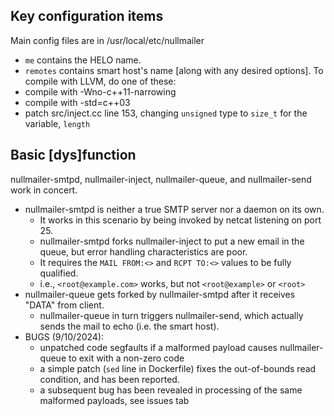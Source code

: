 ## Key configuration items

Main config files are in /usr/local/etc/nullmailer
- `me` contains the HELO name.
- `remotes` contains smart host's name [along with any desired options].
To compile with LLVM, do one of these:
- compile with -Wno-c++11-narrowing
- compile with -std=c++03
- patch src/inject.cc line 153, changing `unsigned` type to `size_t` for the variable, `length`

## Basic [dys]function

nullmailer-smtpd, nullmailer-inject, nullmailer-queue, and nullmailer-send work in concert.
- nullmailer-smtpd is neither a true SMTP server nor a daemon on its own.
  - It works in this scenario by being invoked by netcat listening on port 25.
  - nullmailer-smtpd forks nullmailer-inject to put a new email in the queue, but error handling characteristics are poor.
  - It requires the `MAIL FROM:<>` and `RCPT TO:<>` values to be fully qualified.
  - i.e., `<root@example.com>` works, but not `<root@example>` or `<root>`
- nullmailer-queue gets forked by nullmailer-smtpd after it receives "DATA" from client.
  - nullmailer-queue in turn triggers nullmailer-send, which actually sends the mail to echo (i.e. the smart host).
- BUGS (9/10/2024):
  - unpatched code segfaults if a malformed payload causes nullmailer-queue to exit with a non-zero code
  - a simple patch (`sed` line in Dockerfile) fixes the out-of-bounds read condition, and has been reported.
  - a subsequent bug has been revealed in processing of the same malformed payloads, see issues tab

